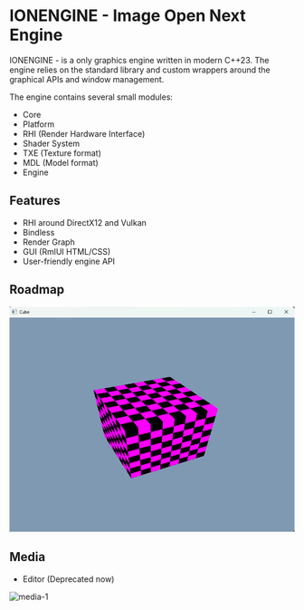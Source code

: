# IONENGINE - Image Open Next Engine

IONENGINE - is a only graphics engine written in modern C++23. The engine relies on the standard library and custom wrappers around the graphical APIs and window management.

The engine contains several small modules:

- Core
- Platform
- RHI (Render Hardware Interface)
- Shader System
- TXE (Texture format)
- MDL (Model format)
- Engine

## Features

- RHI around DirectX12 and Vulkan
- Bindless
- Render Graph
- GUI (RmlUI HTML/CSS)
- User-friendly engine API

## Roadmap

![media-2](media/Roadmap-1.png)

## Media

- Editor (Deprecated now)

![media-1](media/Editor-1.png)
